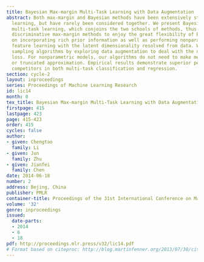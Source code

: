 ```yaml
---
title: Bayesian Max-margin Multi-Task Learning with Data Augmentation
abstract: Both max-margin and Bayesian methods have been extensively studied in multi-task
  learning, but have rarely been considered together. We present Bayesian max-margin
  multi-task learning, which conjoins the two schools of methods, thus allowing the
  discriminative max-margin methods to enjoy the great flexibility of Bayesian methods
  on incorporating rich prior information as well as performing nonparametric Bayesian
  feature learning with the latent dimensionality resolved from data. We develop Gibbs
  sampling algorithms by exploring data augmentation to deal with the non-smooth hinge
  loss. For nonparametric models, our algorithms do not need to make mean-field assumptions
  or truncated approximation. Empirical results demonstrate superior performance than
  competitors in both multi-task classification and regression.
section: cycle-2
layout: inproceedings
series: Proceedings of Machine Learning Research
id: lic14
month: 0
tex_title: Bayesian Max-margin Multi-Task Learning with Data Augmentation
firstpage: 415
lastpage: 423
page: 415-423
order: 415
cycles: false
author:
- given: Chengtao
  family: Li
- given: Jun
  family: Zhu
- given: Jianfei
  family: Chen
date: 2014-06-18
number: 2
address: Bejing, China
publisher: PMLR
container-title: Proceedings of the 31st International Conference on Machine Learning
volume: '32'
genre: inproceedings
issued:
  date-parts:
  - 2014
  - 6
  - 18
pdf: http://proceedings.mlr.press/v32/lic14.pdf
# Format based on citeproc: http://blog.martinfenner.org/2013/07/30/citeproc-yaml-for-bibliographies/
---
```

